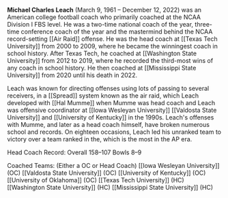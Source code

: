 

**Michael Charles Leach** (March 9, 1961 – December 12, 2022) was an American college football coach who primarily coached at the NCAA Division I FBS level. He was a two-time national coach of the year, three-time conference coach of the year and the mastermind behind the NCAA record-setting [[Air Raid]] offense. He was the head coach at [[Texas Tech University]] from 2000 to 2009, where he became the winningest coach in school history. After Texas Tech, he coached at [[Washington State University]] from 2012 to 2019, where he recorded the third-most wins of any coach in school history. He then coached at [[Mississippi State University]] from 2020 until his death in 2022.

Leach was known for directing offenses using lots of passing to several receivers, in a [[Spread]] system known as the air raid, which Leach developed with [[Hal Mumme]] when Mumme was head coach and Leach was offensive coordinator at [[Iowa Wesleyan University]] [[Valdosta State University]] and [[University of Kentucky]] in the 1990s. Leach's offenses with Mumme, and later as a head coach himself, have broken numerous school and records. On eighteen occasions, Leach led his unranked team to victory over a team ranked in the, which is the most in the AP era.


Head Coach Record:
Overall   158–107 
Bowls 8–9

Coached Teams: (Either a OC or Head Coach)
[[Iowa Wesleyan University]] (OC)
[[Valdosta State University]] (OC)
[[University of Kentucky]] (OC)
[[University of Oklahoma]] (OC)
[[Texas Tech University]] (HC)
[[Washington State University]] (HC)
[[Mississippi State University]] (HC)

